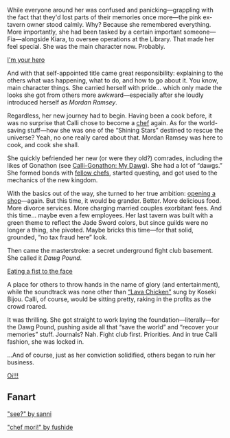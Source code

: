 <!-- title: Mordan Ramsey -->
<!-- status: Alive -->

While everyone around her was confused and panicking—grappling with the fact that they'd lost parts of their memories once more—the pink ex-tavern owner stood calmly. Why? Because she remembered everything. More importantly, she had been tasked by a certain important someone—Fia—alongside Kiara, to oversee operations at the Library. That made her feel special. She was the main character now. Probably.

[I'm your hero](#embed:https://www.youtube.com/live/aqhG1kmmkec?si=d-oTxkczcDfoDeMa&t=1009)

And with that self-appointed title came great responsibility: explaining to the others what was happening, what to do, and how to go about it. You know, main character things. She carried herself with pride… which only made the looks she got from others more awkward—especially after she loudly introduced herself as _Mordan Ramsey_.

Regardless, her new journey had to begin. Having been a cook before, it was no surprise that Calli chose to become a [chef](https://www.youtube.com/live/aqhG1kmmkec?si=vJIwAPJzVnd5H6Yo&t=1666) again. As for the world-saving stuff—how she was one of the “Shining Stars” destined to rescue the universe? Yeah, no one really cared about that. Mordan Ramsey was here to cook, and cook she shall.

She quickly befriended her new (or were they old?) comrades, including the likes of Gonathon (see [Calli-Gonathon: My Dawg](#edge:calli-gigi)). She had a lot of “dawgs.” She formed bonds with [fellow chefs](https://www.youtube.com/live/aqhG1kmmkec?si=3GeaCgPBFqQL-cAU&t=3179), started questing, and got used to the mechanics of the new kingdom.

With the basics out of the way, she turned to her true ambition: [opening a shop](https://www.youtube.com/live/aqhG1kmmkec?si=Y4GcVRFhNDwNYn6w&t=4391)—again. But this time, it would be grander. Better. More delicious food. More divorce services. More charging married couples exorbitant fees. And this time… maybe even a few employees. Her last tavern was built with a green theme to reflect the Jade Sword colors, but since guilds were no longer a thing, she pivoted. Maybe bricks this time—for that solid, grounded, “no tax fraud here” look.

Then came the masterstroke: a secret underground fight club basement. She called it _Dawg Pound_.

[Eating a fist to the face](#embed:https://www.youtube.com/live/aqhG1kmmkec?si=7bkRNUPKvlz0tZ7i&t=9404)

A place for others to throw hands in the name of glory (and entertainment), while the soundtrack was none other than [“Lava Chicken”](https://www.youtube.com/live/aqhG1kmmkec?si=xfsHwyAD0T8QPExJ&t=12501) sung by Koseki Bijou. Calli, of course, would be sitting pretty, raking in the profits as the crowd roared.

It was thrilling. She got straight to work laying the foundation—literally—for the Dawg Pound, pushing aside all that “save the world” and “recover your memories” stuff. Journals? Nah. Fight club first. Priorities. And in true Calli fashion, she was locked in.

...And of course, just as her conviction solidified, others began to ruin her business.

[Oi!!!](#embed:https://www.youtube.com/live/aqhG1kmmkec?si=_NKA4AiEGnoMhNqK&t=15668)

## Fanart

["see?" by sanni](https://x.com/sanni44322/status/1921325284067811733)

["chef mori!" by fushide](https://x.com/fushide_/status/1919625900900896785)